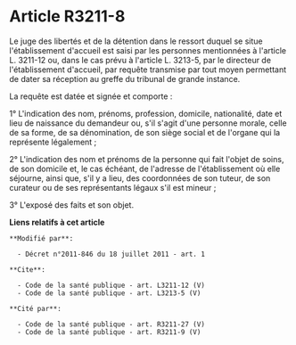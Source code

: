 # Article R3211-8

Le juge des libertés et de la détention dans le ressort duquel se situe l'établissement d'accueil est saisi par les personnes
mentionnées à l'article L. 3211-12 ou, dans le cas prévu à l'article L. 3213-5, par le directeur de l'établissement
d'accueil, par requête transmise par tout moyen permettant de dater sa réception au greffe du tribunal de grande instance. 

La requête est datée et signée et comporte : 

1° L'indication des nom, prénoms, profession, domicile, nationalité, date et lieu de naissance du demandeur ou, s'il s'agit
d'une personne morale, celle de sa forme, de sa dénomination, de son siège social et de l'organe qui la représente
légalement ; 

2° L'indication des nom et prénoms de la personne qui fait l'objet de soins, de son domicile et, le cas échéant, de l'adresse
de l'établissement où elle séjourne, ainsi que, s'il y a lieu, des coordonnées de son tuteur, de son curateur ou de ses
représentants légaux s'il est mineur ; 

3° L'exposé des faits et son objet.

**Liens relatifs à cet article**

	**Modifié par**:

	  - Décret n°2011-846 du 18 juillet 2011 - art. 1

	**Cite**:

	  - Code de la santé publique - art. L3211-12 (V)
	  - Code de la santé publique - art. L3213-5 (V)

	**Cité par**:

	  - Code de la santé publique - art. R3211-27 (V)
	  - Code de la santé publique - art. R3211-9 (V)
